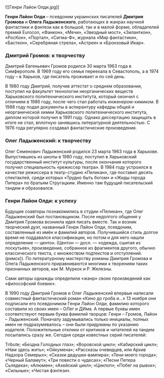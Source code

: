 ![[Генри Лайон Олди.jpg]]

**Генри Лайон Олди** – псевдоним украинских писателей **Дмитрия Громова** и **Олега Ладыженского**, работающих в жанрах научной фантастики и фэнтези как в большой, так и в малой форме, обладателей премий Eurocon, «Фанкон», «Мечи», «Звездный мост», «Зиланткон», «РосКон», «Портал», «Сигма-Ф», журнала «Мир фантастики», «Басткон», «Серебряная стрела», «Астрея» и «Бронзовый Икар».

### Дмитрий Громов: к творчеству

Дмитрий Евгеньевич Громов родился 30 марта 1963 года в Симферополе. В 1969 году его семья переехала в Севастополь, а в 1974 году – в Харьков, где писатель проживает и по сей день.

В 1980 году Дмитрий, получив аттестат о среднем образовании, поступил на факультет технологии неорганических веществ Харьковского политехнического института, который окончил с отличием в 1986 году, после чего стал работать инженером-химиком. В 1988 году подал документы в аспирантуру кафедры общей и неорганической химии Харьковского политехнического института, диплом которой получил в 1991 году. Однако диссертацию защищать в итоге не стал, вплотную занявшись литературной деятельностью. С 1976 года регулярно создавал фантастические произведения.

### Олег Ладыженский: к творчеству

Олег Семенович Ладыженский родился 23 марта 1963 года в Харькове. Выпустившись из школы в 1980 году, поступил в Харьковский государственный институт культуры, после окончания которого получил специальность «режиссер театра». В 1984 году устроился в качестве режиссера в театр-студию «Пеликан», где поставил десять спектаклей, среди которых «Трудно быть богом» и «Жиды города Питера» по братьям Стругацким. Именно там будущий писательский тандем и образовался.

### Генри Лайон Олди: к успеху

Будущие соавторы познакомились в студии «Пеликан», где Олег Ладыженский был постановщиком. После недолгого общения у Дмитрия Громова возникла идея писать вместе. Так и возник творческий дуэт, названный Генри Лайон Олди, псевдоним, составленный из имён и фамилий авторов. Получившийся стиль долгое время не поддавался классификации, но потом и для него нашли определение — центон. (Центон — досл. — «одежда, сшитая из лоскутьев», произведение, собранное из фрагментов другого, обычно классического текста, с множеством подтекстов и отступлений.(римск)). По литературному мастерству романы Дмитрия Громова и Олега Ладыженского приравниваются многими к творениям таких признанных авторов, как М. Муркок и Р. Желязны.

Сами авторы однажды определили «жанр» своих произведений как «философский боевик».

В 1990 году Дмитрий Громов и Олег Ладыженский впервые написали совместный фантастический роман «Кино до гроба и…» 13 ноября они подписали его псевдонимом Генри Лайон Олди, фамилию которого составили из своих имен – ОЛег и ДИма. А первые буквы имен соответствуют первым буква фамилий творцов: Генри – Громов, Лайон – Ладыженский. Поначалу задумывались только инициалы, полных имен не подразумевалось – они были придуманы по указанию издателя. Положительные отклики от критиков и читателей на тандем посыпались сразу же. Сегодня среди известных серий писателей:

Tribute;
«Бездна Голодных глаз»;
«Воровской цикл»;
«Кабирский цикл»;
«Нам здесь жить»;
«Ойкумена»;
«Рассказы очевидцев, или Архив Надзора Семерых»;
«Сказки дедушки-вампира»;
«Тени моего города»;
«Черный Баламут»;
«Три повести о чудесах»;
«Песни Петера Сьлядека»;
«Алюмен»;
«Ахейский цикл»;
«Циклоп»;
«Побег на рывок»;
«Сильные»;
«Чистая фэнтези».